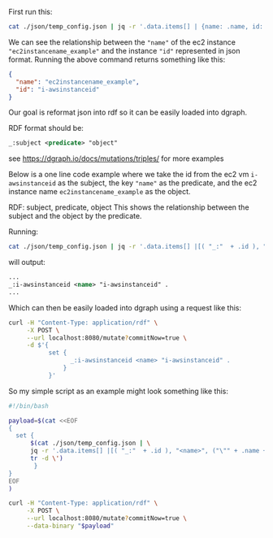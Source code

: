 First run this:

```bash
cat ./json/temp_config.json | jq -r '.data.items[] | {name: .name, id: .id}'
```

We can see the relationship between the `"name"` of the ec2 instance `"ec2instancename_example"` and the instance `"id"` represented in json format. Running the above command returns something like this: 

```json
{
  "name": "ec2instancename_example",
  "id": "i-awsinstanceid"
}
```


Our goal is reformat json into rdf so it can be easily loaded into dgraph. 

RDF format should be:

```rdf
_:subject <predicate> "object"
```

see https://dgraph.io/docs/mutations/triples/ for more examples

Below is a one line code example where we take the id from the ec2 vm `i-awsinstanceid` as the subject,  the key `"name"` as the predicate, and the ec2 instance name `ec2instancename_example` as the object.

RDF: subject, predicate, object
This shows the relationship between the subject and the object by the predicate. 

Running:

```bash
cat ./json/temp_config.json | jq -r '.data.items[] |[( "_:"  + .id ), "<name>", ("\"" + .name + "\" ." )]|@sh' | tr -d \'
```
will output:

```rdf
...
_:i-awsinstanceid <name> "i-awsinstanceid" .
...
````

Which can then be easily loaded into dgraph using a request like this:

```bash
curl -H "Content-Type: application/rdf" \
     -X POST \
     --url localhost:8080/mutate?commitNow=true \
     -d $'{
           set {
                 _:i-awsinstanceid <name> "i-awsinstanceid" .
               }
           }'
```

So my simple script as an example might look something like this:

```bash
#!/bin/bash

payload=$(cat <<EOF
{
  set {
      $(cat ./json/temp_config.json | \
      jq -r '.data.items[] |[( "_:"  + .id ), "<name>", ("\"" + .name + "\" ." )]|@sh' |\
      tr -d \')
       }
}
EOF
)

curl -H "Content-Type: application/rdf" \
     -X POST \
     --url localhost:8080/mutate?commitNow=true \
     --data-binary "$payload"
```






